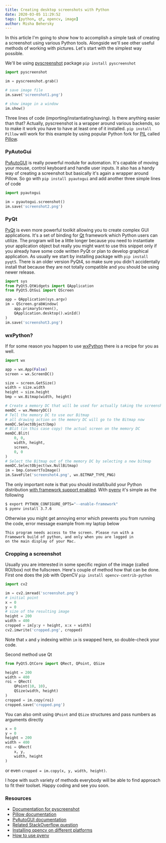 ```yaml
---
title: Creating desktop screenshots with Python
date: 2020-03-05 11:29:52
tags: [python, qt, opencv, image]
author: Misha Behersky
---
```


In this article I'm going to show how to accomplish a simple task of creating a screenshot using various Python tools. Alongside we'll see other useful methods of working with pictures. Let's start with the simplest way possible.

We'll be using [pyscreenshot](https://github.com/ponty/pyscreenshot) package `pip install pyscreenshot`  
```python
import pyscreenshot

im = pyscreenshot.grab()

# save image file
im.save('screenshot1.png')

# show image in a window
im.show()
```

Three lines of code (importing/instantiating/saving). Is there anything easier than that? Actually, pyscreenshot is a wrapper around various backends, so to make it work you have to have at least one of it installed. `pip install Pillow` will work for this example by using popular Python fork for [PIL](https://www.pythonware.com/products/pil/) called [Pillow](https://github.com/python-pillow/Pillow).

### PyAutoGui
[PyAutoGUI](https://github.com/asweigart/pyautogui) is really powerful module for automation. It's capable of moving your mouse, control keyboard and handle user inputs. It also has a handy way of creating a screenshot but basically it's again a wrapper around Pillow. So go with `pip install pyautogui` and add another three simple lines of code

```python
import pyautogui

im = pyautogui.screenshot()
im.save('screenshot2.png')
```


### PyQt

[PyQt](https://www.riverbankcomputing.com/software/pyqt/intro) is even more powerful toolkit allowing you to create complex GUI applications. It's a set of binding for [Qt](https://en.wikipedia.org/wiki/Qt_(software)) framework which Python users can utilize. The program will be a little longer because you need to instantiate your application object but really you might want to use this snippet only if you already have some code written PyQt or plan to develop graphical application. As usually we start by installing package with `pip install pyqt5`. There is an older version PyQt4, so make sure you didn't accidentally install that because they are not totally compatible and you should be using newer release.

```python
import sys
from PyQt5.QtWidgets import QApplication
from PyQt5.QtGui import QScreen

app = QApplication(sys.argv)
im = QScreen.grabWindow(
    app.primaryScreen(),
    QApplication.desktop().winId()
)
im.save('screenshot3.png')
```


### wxPython?

If for some reason you happen to use [wxPython](https://wxpython.org/) there is a recipe for you as well.

```python
import wx

app = wx.App(False)
screen = wx.ScreenDC()

size = screen.GetSize()
width = size.width
height = size.height
bmp = wx.Bitmap(width, height)

# Create a memory DC that will be used for actually taking the screenshot
memDC = wx.MemoryDC()
# Tell the memory DC to use our Bitmap
# all drawing action on the memory DC will go to the Bitmap now
memDC.SelectObject(bmp)
# Blit (in this case copy) the actual screen on the memory DC
memDC.Blit(
    0, 0,
    width, height,
    screen,
    0, 0
)
# Select the Bitmap out of the memory DC by selecting a new bitmap
memDC.SelectObject(wx.NullBitmap)
im = bmp.ConvertToImage()
im.SaveFile('screenshot4.png', wx.BITMAP_TYPE_PNG)
```

The only important note is that you should install/build your Python distribution [with framework support enabled](https://github.com/pyenv/pyenv/wiki#how-to-build-cpython-with-framework-support-on-os-x). With [pyenv](https://github.com/pyenv/pyenv) it's simple as the following

```bash
$ export PYTHON_CONFIGURE_OPTS="--enable-framework"
$ pyenv install 3.7.6
```

Otherwise you might get annoying error which prevents you from running the code, error message example from my laptop below

```
This program needs access to the screen. Please run with a
Framework build of python, and only when you are logged in
on the main display of your Mac.
```

### Cropping a screenshot

Usually you are interested in some specific region of the image (called ROI/box) not the fullscreen. Here's couple of method how that can be done. First one does the job with OpenCV `pip install opencv-contrib-python`

```python
import cv2

im = cv2.imread('screenshot.png')
# initial point
x = 0
y = 0
# size of the resulting image
height = 200
width = 400
cropped = im[y:y + height, x:x + width]
cv2.imwrite('cropped.png', cropped)
```

Note that `x` and `y` indexing within `im` is swapped here, so double-check your code.

Second method use Qt 

```python
from PyQt5.QtCore import QRect, QPoint, QSize

height = 200
width = 400
roi = QRect(
    QPoint(10, 10),
    QSize(width, height)
)
cropped = im.copy(roi)
cropped.save('cropped.png')
```

You can also omit using `QPoint` and `QSize` structures and pass numbers as arguments directly

```python
x = 0
y = 0
height = 200
width = 400
roi = QRect(
    x, y,
    width, height
)
```

or even `cropped = im.copy(x, y, width, height)`.

I hope with such variety of methods everybody will be able to find approach to fit their toolset. Happy coding and see you soon.


### Resources
* [Documentation for pyscreenshot](https://pyscreenshot.readthedocs.io/en/latest/)
* [Pillow documentation](https://pillow.readthedocs.io/en/stable/)
* [PyAutoGUI documentation](https://pyautogui.readthedocs.io/en/latest/)
* [Related StackOverflow question](https://stackoverflow.com/questions/10705712/screenshot-of-a-window-using-python/60020534)
* [Installing opencv on different platforms](https://www.pyimagesearch.com/2018/09/19/pip-install-opencv/)
* [How to use pyenv](https://bmwlog.pp.ua/post/using-pyenv-on-ubuntu)